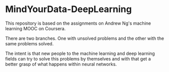 # MindYourData-DeepLearning

This repository is based on the assignments on Andrew Ng's machine learning MOOC on Coursera.

There are two branches. One with unsolved problems and the other with the same problems solved.

The intent is that new people to the machine learning and deep learning fields can try to solve this problems by themselves and with that get a better grasp of what happens within neural networks.
